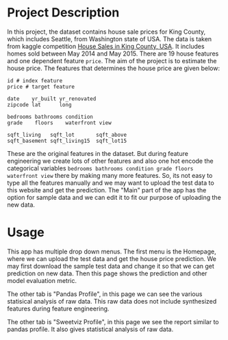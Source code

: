 # Project Description
In this project, the dataset contains house sale prices for King County, which includes Seattle, from Washington state of USA. The data is taken from kaggle competition [House Sales in King County, USA](https://www.kaggle.com/harlfoxem/housesalesprediction). It includes homes sold between May 2014 and May 2015. There are 19 house features and one dependent feature `price`. The aim of the project is to estimate the house price. The features that determines the house price are given below:

```
id # index feature
price # target feature

date    yr_built yr_renovated
zipcode lat      long

bedrooms bathrooms condition
grade    floors    waterfront view

sqft_living   sqft_lot       sqft_above
sqft_basement sqft_living15  sqft_lot15
```
These are the original features in the dataset. But during feature engineering we create lots of other features and also one hot encode the categorical variables `bedrooms bathrooms condition grade floors waterfront view` there by making many more features. So, its not easy to type all the features manually and we may want to upload the test data to this website and get the prediction. The "Main" part of the app has the option for sample data and we can edit it to fit our purpose of uploading the new data.

# Usage
This app has multiple drop down menus. The first menu is the Homepage, where we can upload the test data and get the house price prediction. We may first download the sample test data and change it so that we can get prediction on new data. Then this page shows the prediction and other model evaluation metric.

The other tab is "Pandas Profile", in this page we can see the various statisical analysis of raw data. This raw data does not include synthesized features during feature engineering.

The other tab is "Sweetviz Profile", in this page we see the report similar to pandas profile. It also gives statistical analysis of raw data.